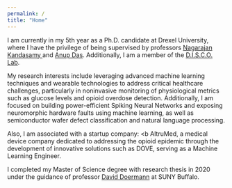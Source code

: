 ```yaml
---
permalink: /
title: "Home"
---
```


I am currently in my 5th year as a Ph.D. candidate at Drexel University, where I have the privilege of being supervised by professors <a href="https://drexel.edu/engineering/about/faculty-staff/K/kandasamy-nagarajan/">Nagarajan Kandasamy </a> and <a href="http://anupkdas.com.s3-website-us-east-1.amazonaws.com/index.html"> Anup Das</a>. Additionally, I am a member of the  <a href="https://drexeldisco.s3.us-east-2.amazonaws.com/index.html">D.I.S.C.O. Lab</a>. 

My research interests include leveraging advanced machine learning techniques and wearable technologies to address critical healthcare challenges, particularly in noninvasive monitoring of physiological metrics such as glucose levels and opioid overdose detection. Additionally, I am focused on building power-efficient Spiking Neural Networks and exposing neuromorphic hardware faults using machine learning, as well as semiconductor wafer defect classification and natural language processing.

Also, I am associated with a startup company: <b AltruMed</b>, a medical device company dedicated to addressing the opioid epidemic through the development of innovative solutions such as DOVE, serving as a Machine Learning Engineer.

I completed my Master of Science degree with research thesis in 2020 under the guidance of professor <a href="https://cse.buffalo.edu/~doermann/index.html">David Doermann</a> at SUNY Buffalo. 
